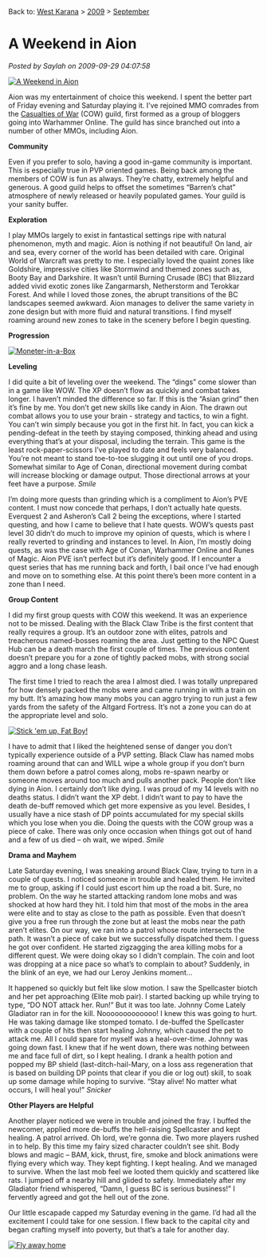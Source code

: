Back to: [West Karana](/posts/westkarana.md) > [2009](/posts/2009/westkarana.md) > [September](./westkarana.md)
# A Weekend in Aion

*Posted by Saylah on 2009-09-29 04:07:58*

[![A Weekend in Aion](../../../uploads/2009/09/1-432x480.jpg "A Weekend in Aion")](../../../uploads/2009/09/1.jpg)

Aion was my entertainment of choice this weekend. I spent the better part of Friday evening and Saturday playing it. I’ve rejoined MMO comrades from the [Casualties of War](http://www.casualtiesguild.com/) (COW) guild, first formed as a group of bloggers going into Warhammer Online. The guild has since branched out into a number of other MMOs, including Aion.

**Community**

Even if you prefer to solo, having a good in-game community is important. This is especially true in PVP oriented games. Being back among the members of COW is fun as always. They’re chatty, extremely helpful and generous. A good guild helps to offset the sometimes “Barren’s chat” atmosphere of newly released or heavily populated games. Your guild is your sanity buffer. 

**Exploration**

I play MMOs largely to exist in fantastical settings ripe with natural phenomenon, myth and magic. Aion is nothing if not beautiful! On land, air and sea, every corner of the world has been detailed with care. Original World of Warcraft was pretty to me. I especially loved the quaint zones like Goldshire, impressive cities like Stormwind and themed zones such as, Booty Bay and Darkshire. It wasn’t until Burning Crusade (BC) that Blizzard added vivid exotic zones like Zangarmarsh, Netherstorm and Terokkar Forest. And while I loved those zones, the abrupt transitions of the BC landscapes seemed awkward. Aion manages to deliver the same variety in zone design but with more fluid and natural transitions. I find myself roaming around new zones to take in the scenery before I begin questing.

**Progression**

[![Moneter-in-a-Box](../../../uploads/2009/09/2-424x480.jpg "Moneter-in-a-Box")](../../../uploads/2009/09/2.jpg)

**Leveling**

I did quite a bit of leveling over the weekend. The “dings” come slower than in a game like WOW. The XP doesn’t flow as quickly and combat takes longer. I haven’t minded the difference so far. If this is the “Asian grind” then it’s fine by me. You don’t get new skills like candy in Aion. The drawn out combat allows you to use your brain - strategy and tactics, to win a fight. You can’t win simply because you got in the first hit. In fact, you can kick a pending-defeat in the teeth by staying composed, thinking ahead and using everything that’s at your disposal, including the terrain. This game is the least rock-paper-scissors I’ve played to date and feels very balanced. You’re not meant to stand toe-to-toe slugging it out until one of you drops. Somewhat similar to Age of Conan, directional movement during combat will increase blocking or damage output. Those directional arrows at your feet have a purpose. *Smile*

I’m doing more quests than grinding which is a compliment to Aion’s PVE content. I must now concede that perhaps, I don’t actually hate quests. Everquest 2 and Asheron’s Call 2 being the exceptions, where I started questing, and how I came to believe that I hate quests. WOW’s quests past level 30 didn’t do much to improve my opinion of quests, which is where I really reverted to grinding and instances to level. In Aion, I’m mostly doing quests, as was the case with Age of Conan, Warhammer Online and Runes of Magic. Aion PVE isn’t perfect but it’s definitely good. If I encounter a quest series that has me running back and forth, I bail once I’ve had enough and move on to something else. At this point there’s been more content in a zone than I need.

**Group Content**

I did my first group quests with COW this weekend. It was an experience not to be missed. Dealing with the Black Claw Tribe is the first content that really requires a group. It’s an outdoor zone with elites, patrols and treacherous named-bosses roaming the area. Just getting to the NPC Quest Hub can be a death march the first couple of times. The previous content doesn’t prepare you for a zone of tightly packed mobs, with strong social aggro and a long chase leash. 

The first time I tried to reach the area I almost died. I was totally unprepared for how densely packed the mobs were and came running in with a train on my butt. It’s amazing how many mobs you can aggro trying to run just a few yards from the safety of the Altgard Fortress. It’s not a zone you can do at the appropriate level and solo. 

[![Stick 'em up, Fat Boy!](../../../uploads/2009/09/3-389x480.jpg "Stick 'em up, Fat Boy!")](../../../uploads/2009/09/3.jpg)

I have to admit that I liked the heightened sense of danger you don’t typically experience outside of a PVP setting. Black Claw has named mobs roaming around that can and WILL wipe a whole group if you don’t burn them down before a patrol comes along, mobs re-spawn nearby or someone moves around too much and pulls another pack. People don’t like dying in Aion. I certainly don’t like dying. I was proud of my 14 levels with no deaths status. I didn’t want the XP debt. I didn’t want to pay to have the death de-buff removed which get more expensive as you level. Besides, I usually have a nice stash of DP points accumulated for my special skills which you lose when you die. Doing the quests with the COW group was a piece of cake. There was only once occasion when things got out of hand and a few of us died – oh wait, we wiped. *Smile*

**Drama and Mayhem**

Late Saturday evening, I was sneaking around Black Claw, trying to turn in a couple of quests. I noticed someone in trouble and healed them. He invited me to group, asking if I could just escort him up the road a bit. Sure, no problem. On the way he started attacking random lone mobs and was shocked at how hard they hit. I told him that most of the mobs in the area were elite and to stay as close to the path as possible. Even that doesn’t give you a free run through the zone but at least the mobs near the path aren’t elites. On our way, we ran into a patrol whose route intersects the path. It wasn’t a piece of cake but we successfully dispatched them. I guess he got over confident. He started zigzagging the area killing mobs for a different quest. We were doing okay so I didn’t complain. The coin and loot was dropping at a nice pace so what’s to complain to about? Suddenly, in the blink of an eye, we had our Leroy Jenkins moment… 

It happened so quickly but felt like slow motion. I saw the Spellcaster biotch and her pet approaching (Elite mob pair). I started backing up while trying to type, “DO NOT attack her. Run!” But it was too late. Johnny Come Lately Gladiator ran in for the kill. Nooooooooooooo! I knew this was going to hurt. He was taking damage like stomped tomato. I de-buffed the Spellcaster with a couple of hits then start healing Johnny, which caused the pet to attack me. All I could spare for myself was a heal-over-time. Johnny was going down fast. I knew that if he went down, there was nothing between me and face full of dirt, so I kept healing. I drank a health potion and popped my BP shield (last-ditch-hail-Mary, on a loss ass regeneration that is based on building DP points that clear if you die or log out) skill, to soak up some damage while hoping to survive. “Stay alive! No matter what occurs, I will heal you!” *Snicker*

**Other Players are Helpful**

Another player noticed we were in trouble and joined the fray. I buffed the newcomer, applied more de-buffs the hell-raising Spellcaster and kept healing. A patrol arrived. Oh lord, we’re gonna die. Two more players rushed in to help. By this time my fairy sized character couldn’t see shit. Body blows and magic – BAM, kick, thrust, fire, smoke and block animations were flying every which way. They kept fighting. I kept healing. And we managed to survive. When the last mob feel we looted them quickly and scattered like rats. I jumped off a nearby hill and glided to safety. Immediately after my Gladiator friend whispered, “Damn, I guess BC is serious business!” I fervently agreed and got the hell out of the zone.

Our little escapade capped my Saturday evening in the game. I’d had all the excitement I could take for one session. I flew back to the capital city and began crafting myself into poverty, but that’s a tale for another day.

[![Fly away home](../../../uploads/2009/09/4-480x378.jpg "Fly away home")](../../../uploads/2009/09/4.jpg)

